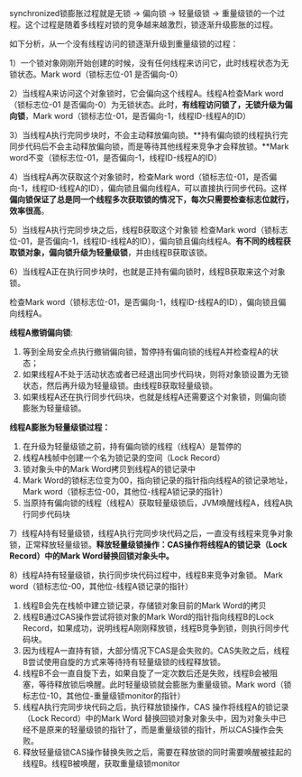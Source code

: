 synchronized锁膨胀过程就是无锁 → 偏向锁 → 轻量级锁 → 重量级锁的一个过程。这个过程是随着多线程对锁的竞争越来越激烈，锁逐渐升级膨胀的过程。

如下分析，从一个没有线程访问的锁逐渐升级到重量级锁的过程：

1）一个锁对象刚刚开始创建的时候，没有任何线程来访问它，此时线程状态为无锁状态。Mark word（锁标志位-01 是否偏向-0）

2）当线程A来访问这个对象锁时，它会偏向这个线程A。线程A检查Mark word（锁标志位-01 是否偏向-0）为无锁状态。此时，**有线程访问锁了，无锁升级为偏向锁**，Mark word（锁标志位-01，是否偏向-1，线程ID-线程A的ID）

3）当线程A执行完同步块时，不会主动释放偏向锁。**持有偏向锁的线程执行完同步代码后不会主动释放偏向锁，而是等待其他线程来竞争才会释放锁。**Mark word不变（锁标志位-01，是否偏向-1，线程ID-线程A的ID）

4）当线程A再次获取这个对象锁时，检查Mark word（锁标志位-01，是否偏向-1，线程ID-线程A的ID），偏向锁且偏向线程A，可以直接执行同步代码。这样**偏向锁保证了总是同一个线程多次获取锁的情况下，每次只需要检查标志位就行，效率很高**。

5）当线程A执行完同步块之后，线程B获取这个对象锁 检查Mark word（锁标志位-01，是否偏向-1，线程ID-线程A的ID），偏向锁且偏向线程A。**有不同的线程获取锁对象，偏向锁升级为轻量级锁**，并由线程B获取该锁。

6）当线程A正在执行同步块时，也就是正持有偏向锁时，线程B获取来这个对象锁。

检查Mark word（锁标志位-01，是否偏向-1，线程ID-线程A的ID），偏向锁且偏向线程A。

**线程A撤销偏向锁**:

1. 等到全局安全点执行撤销偏向锁，暂停持有偏向锁的线程A并检查程A的状态；
2. 如果线程A不处于活动状态或者已经退出同步代码块，则将对象锁设置为无锁状态，然后再升级为轻量级锁。由线程B获取轻量级锁。
3. 如果线程A还在执行同步代码块，也就是线程A还需要这个对象锁，则偏向锁膨胀为轻量级锁。

**线程A膨胀为轻量级锁过程：**

1. 在升级为轻量级锁之前，持有偏向锁的线程（线程A）是暂停的
2. 线程A栈帧中创建一个名为锁记录的空间（Lock Record）
3. 锁对象头中的Mark Word拷贝到线程A的锁记录中
4. Mark Word的锁标志位变为00，指向锁记录的指针指向线程A的锁记录地址，Mark word（锁标志位-00，其他位-线程A锁记录的指针）
5. 当原持有偏向锁的线程（线程A）获取轻量级锁后，JVM唤醒线程A，线程A执行同步代码块



7）线程A持有轻量级锁，线程A执行完同步块代码之后，一直没有线程来竞争对象锁，正常释放轻量级锁。**释放轻量级锁操作：CAS操作将线程A的锁记录（Lock Record）中的Mark Word替换回锁对象头中。**

8）线程A持有轻量级锁，执行同步块代码过程中，线程B来竞争对象锁。
Mark word（锁标志位-00，其他位-线程A锁记录的指针）

1. 线程B会先在栈帧中建立锁记录，存储锁对象目前的Mark Word的拷贝
2. 线程B通过CAS操作尝试将锁对象的Mark Word的指针指向线程B的Lock Record，如果成功，说明线程A刚刚释放锁，线程B竞争到锁，则执行同步代码块。
3. 因为线程A一直持有锁，大部分情况下CAS是会失败的。CAS失败之后，线程B尝试使用自旋的方式来等待持有轻量级锁的线程释放锁。
4. 线程B不会一直自旋下去，如果自旋了一定次数后还是失败，线程B会被阻塞，等待释放锁后唤醒。此时轻量级锁就会膨胀为重量级锁。Mark word（锁标志位-10，其他位-重量级锁monitor的指针）
5. 线程A执行完同步块代码之后，执行释放锁操作，CAS 操作将线程A的锁记录（Lock Record）中的Mark Word 替换回锁对象对象头中，因为对象头中已经不是原来的轻量级锁的指针了，而是重量级锁的指针，所以CAS操作会失败。
6. 释放轻量级锁CAS操作替换失败之后，需要在释放锁的同时需要唤醒被挂起的线程B。线程B被唤醒，获取重量级锁monitor















